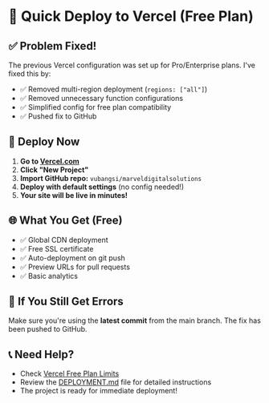 # 🚀 Quick Deploy to Vercel (Free Plan)

## ✅ Problem Fixed!

The previous Vercel configuration was set up for Pro/Enterprise plans. I've fixed this by:

- ✅ Removed multi-region deployment (`regions: ["all"]`)
- ✅ Removed unnecessary function configurations
- ✅ Simplified config for free plan compatibility
- ✅ Pushed fix to GitHub

## 🔄 Deploy Now

1. **Go to [Vercel.com](https://vercel.com)**
2. **Click "New Project"**
3. **Import GitHub repo:** `vubangsi/marveldigitalsolutions`
4. **Deploy with default settings** (no config needed!)
5. **Your site will be live in minutes!**

## 🌐 What You Get (Free)

- ✅ Global CDN deployment
- ✅ Free SSL certificate
- ✅ Auto-deployment on git push
- ✅ Preview URLs for pull requests
- ✅ Basic analytics

## 🚨 If You Still Get Errors

Make sure you're using the **latest commit** from the main branch. The fix has been pushed to GitHub.

## 📞 Need Help?

- Check [Vercel Free Plan Limits](https://vercel.com/pricing)
- Review the [DEPLOYMENT.md](DEPLOYMENT.md) file for detailed instructions
- The project is ready for immediate deployment!
